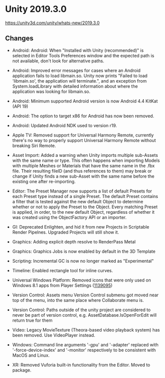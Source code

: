 # Unity 2019.3.0
https://unity3d.com/unity/whats-new/2019.3.0

## Changes

<ul>
<li><p>Android: Android: When "Installed with Unity (recommended)" is selected in Editor Tools Preferences window and the expected path is not available, don't look for alternative paths.</p></li>
<li><p>Android: Improved error messages for cases where an Android application fails to load libmain.so. Unity now prints "Failed to load 'libmain.so', the application will terminate.", and an exception from System.loadLibrary with detailed information about where the application was looking for libmain.so.</p></li>
<li><p>Android: Minimum supported Android version is now Android 4.4 KitKat (API 19)</p></li>
<li><p>Android: The option to target x86 for Android has now been removed.</p></li>
<li><p>Android: Updated Android NDK used to version r19.</p></li>
<li><p>Apple TV: Removed support for Universal Harmony Remote, currently there's no way to properly support Universal Harmony Remote without breaking Siri Remote.</p></li>
<li><p>Asset Import: Added a warning when Unity imports multiple sub-Assets with the same name or type. This often happens when importing Models with multiple Meshes or Materials that have the same name in the .fbx file. Their resulting fileID (and thus references to them) may break or change if Unity finds a new sub-Asset with the same name before the existing one after re-importing.</p></li>
<li><p>Editor: The Preset Manager now supports a list of default Presets for each Preset type instead of a single Preset. The default Preset contains a filter that is tested against the new default Object to determine whether or not to apply the Preset to the Object. Every matching Preset is applied, in order, to the new default Object, regardless of whether it was created using the ObjectFactory API or an importer.</p></li>
<li><p>GI: Deprecated Enlighten, and hid it from new Projects in Scriptable Render Pipelnes. Upgraded Projects will still show it.</p></li>
<li><p>Graphics: Adding explicit depth resolve to RenderPass Metal</p></li>
<li><p>Graphics: Graphics Jobs is now enabled by default in the 3D Template</p></li>
<li><p>Scripting: Incremental GC is now no longer marked as "Experimental"</p></li>
<li><p>Timeline: Enabled rectangle tool for inline curves.</p></li>
<li><p>Universal Windows Platform: Removed icons that were only used on Windows 8.1 apps from Player Settings (<a href="https://issuetracker.unity3d.com/issues/uwp-legacy-store-icons-arent-removed-from-player-settings">1139095</a>)</p></li>
<li><p>Version Control: Assets menu Version Control submenu got moved near top of the menu, into the same place where Collaborate menu is.</p></li>
<li><p>Version Control: Paths outside of the unity project are considered to never be part of version control, e.g. AssetDatabase.IsOpenForEdit will return true for them</p></li>
<li><p>Video: Legacy MovieTexture (Theora-based video playback system) has been removed. Use VideoPlayer instead.</p></li>
<li><p>Windows: Command line arguments '-gpu' and '-adapter' replaced with '-force-device-index' and '-monitor' respectively to be consistent with MacOS and Linux.</p></li>
<li><p>XR: Removed Vuforia built-in functionality from the Editor. Moved to package.</p></li>
</ul>
